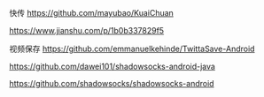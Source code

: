 快传
https://github.com/mayubao/KuaiChuan

https://www.jianshu.com/p/1b0b337829f5

视频保存
https://github.com/emmanuelkehinde/TwittaSave-Android


https://github.com/dawei101/shadowsocks-android-java

https://github.com/shadowsocks/shadowsocks-android
